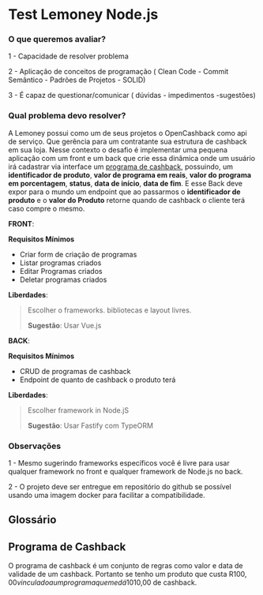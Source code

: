 # Test Lemoney Node.js 

### O que queremos avaliar? 

1 - Capacidade de resolver problema 

2 - Aplicação de conceitos de programação ( Clean Code - Commit Semântico - Padrões de Projetos - SOLID)

3 - É capaz de questionar/comunicar ( dúvidas - impedimentos -sugestões)


### Qual problema devo resolver?

A Lemoney possui como um de seus projetos o OpenCashback como api de serviço. Que gerência para um contratante sua estrutura de cashback em sua loja. Nesse contexto o desafio é implementar uma pequena aplicação com um front e um back que crie essa dinâmica onde um usuário irá cadastrar via interface um [programa de cashback](#programa-de-cashback), possuindo, um **identificador de produto**, **valor de programa em reais**, **valor do programa em porcentagem**, **status**, **data de início**, **data de fim**. E esse Back deve expor para o mundo um endpoint que ao passarmos o **identificador de produto** e o **valor do Produto** retorne quando de cashback o cliente terá caso compre o mesmo. 

**FRONT**: 

**Requisitos Mínimos**

+ Criar form de criação de programas
+ Listar programas criados 
+ Editar Programas criados
+ Deletar programas criados 

**Liberdades**:

> Escolher o frameworks. bibliotecas e layout livres.
>
> __Sugestão__: Usar Vue.js



**BACK**:

**Requisitos Mínimos**

 + CRUD de programas de cashback
 + Endpoint de quanto de cashback o produto terá

 **Liberdades**: 
> Escolher framework in Node.jS
>
> __Sugestão__: Usar  Fastify com TypeORM


### Observações 

1 - Mesmo sugerindo frameworks específicos você é livre para usar qualquer framework no front e qualquer framework de Node.js no back.  

2  - O projeto deve ser entregue em repositório do github se possível usando uma imagem docker para facilitar a compatibilidade.


 ## Glossário 

 ## Programa de Cashback

 O programa de cashback é um conjunto de regras como valor e data de validade de um cashback. Portanto se tenho um produto que custa R$100,00 vinculado a um programa que me dá 10% de cashback. No final terei um retorno de R$10,00 de cashback.
